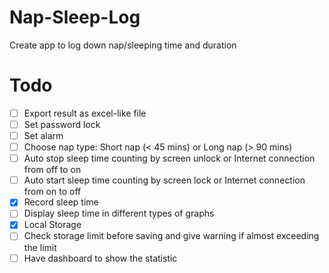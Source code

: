 # Nap-Sleep-Log
Create app to log down nap/sleeping time and duration

# Todo
- [ ] Export result as excel-like file
- [ ] Set password lock
- [ ] Set alarm
- [ ] Choose nap type: Short nap (< 45 mins) or Long nap (> 90 mins)
- [ ] Auto stop sleep time counting by screen unlock or Internet connection from off to on
- [ ] Auto start sleep time counting by screen lock or Internet connection from on to off
- [x] Record sleep time
- [ ] Display sleep time in different types of graphs
- [x] Local Storage
- [ ] Check storage limit before saving and give warning if almost exceeding the limit
- [ ] Have dashboard to show the statistic

